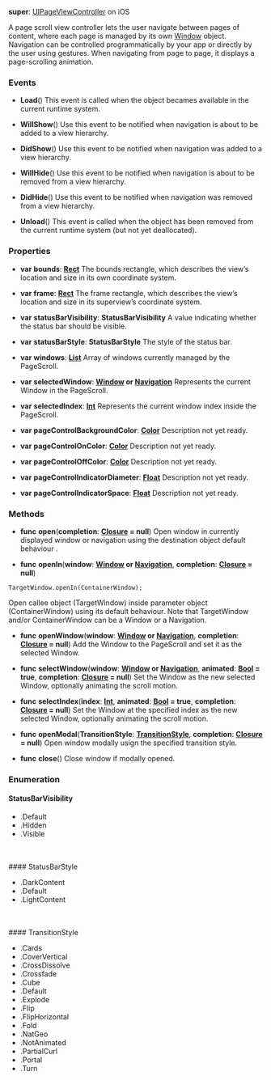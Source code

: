 **super**: [UIPageViewController](UIPageViewController.md) on iOS

A page scroll view controller lets the user navigate between pages of content, where each page is managed by its own <a href="Window.html">Window</a> object. Navigation can be controlled programmatically by your app or directly by the user using gestures. When navigating from page to page, it displays a page-scrolling animation.

### Events

* **Load**()
This event is called when the object becames available in the current runtime system.

* **WillShow**()
Use this event to be notified when navigation is about to be added to a view hierarchy.

* **DidShow**()
Use this event to be notified when navigation was added to a view hierarchy.

* **WillHide**()
Use this event to be notified when navigation is about to be removed from a view hierarchy.

* **DidHide**()
Use this event to be notified when navigation was removed from a view hierarchy.

* **Unload**()
This event is called when the object has been removed from the current runtime system (but not yet deallocated).



### Properties

* **var** **bounds**: **[Rect](rect.md)**
The bounds rectangle, which describes the view’s location and size in its own coordinate system.

* **var** **frame**: **[Rect](rect.md)**
The frame rectangle, which describes the view’s location and size in its superview’s coordinate system.

* **var** **statusBarVisibility**: **StatusBarVisibility**
A value indicating whether the status bar should be visible.

* **var** **statusBarStyle**: **StatusBarStyle**
The style of the status bar.

* **var** **windows**: **[List](../gravity/lists.md)**
Array of windows currently managed by the PageScroll.

* **var** **selectedWindow**: **[Window](window.md) or [Navigation](navigation.md)**
Represents the current Window in the PageScroll.

* **var** **selectedIndex**: **[Int](../gravity/types.md)**
Represents the current window index inside the PageScroll.

* **var** **pageControlBackgroundColor**: **[Color](color.md)**
Description not yet ready.

* **var** **pageControlOnColor**: **[Color](color.md)**
Description not yet ready.

* **var** **pageControlOffColor**: **[Color](color.md)**
Description not yet ready.

* **var** **pageControlIndicatorDiameter**: **[Float](../gravity/types.md)**
Description not yet ready.

* **var** **pageControlIndicatorSpace**: **[Float](../gravity/types.md)**
Description not yet ready.



### Methods

* **func** **open**(**completion**: <strong>[Closure](../gravity/closures.md) = null</strong>)
Open window in currently displayed window or navigation using the destination object default behaviour .

* **func** **openIn**(**window**: <strong>[Window](window.md) or [Navigation](navigation.md)</strong>, **completion**: <strong>[Closure](../gravity/closures.md) = null</strong>)
<pre><code class="swift">TargetWindow.openIn(ContainerWindow);</code></pre>
Open callee object (TargetWindow) inside parameter object (ContainerWindow) using its default behaviour. Note that TargetWindow and/or ContainerWindow can be a Window or a Navigation.

* **func** **openWindow**(**window**: <strong>[Window](window.md) or [Navigation](navigation.md)</strong>, **completion**: <strong>[Closure](../gravity/closures.md) = null</strong>)
Add the Window to the PageScroll and set it as the selected Window.

* **func** **selectWindow**(**window**: <strong>[Window](window.md) or [Navigation](navigation.md)</strong>, **animated**: <strong>[Bool](../gravity/types.md) = true</strong>, **completion**: <strong>[Closure](../gravity/closures.md) = null</strong>)
Set the Window as the new selected Window, optionally animating the scroll motion.

* **func** **selectIndex**(**index**: <strong>[Int](../gravity/types.md)</strong>, **animated**: <strong>[Bool](../gravity/types.md) = true</strong>, **completion**: <strong>[Closure](../gravity/closures.md) = null</strong>)
Set the Window at the specified index as the new selected Window, optionally animating the scroll motion.

* **func** **openModal**(**TransitionStyle**: <strong><a href="#_enum_TransitionStyle">TransitionStyle</a></strong>, **completion**: <strong>[Closure](../gravity/closures.md) = null</strong>)
Open window modally usign the specified transition style.

* **func** **close**()
Close window if modally opened.





### Enumeration

#### StatusBarVisibility
 * .Default
 * .Hidden
 * .Visible

<br><br>#### StatusBarStyle
 * .DarkContent
 * .Default
 * .LightContent

<br><br>#### TransitionStyle
 * .Cards
 * .CoverVertical
 * .CrossDissolve
 * .Crossfade
 * .Cube
 * .Default
 * .Explode
 * .Flip
 * .FlipHorizontal
 * .Fold
 * .NatGeo
 * .NotAnimated
 * .PartialCurl
 * .Portal
 * .Turn

<br><br>

